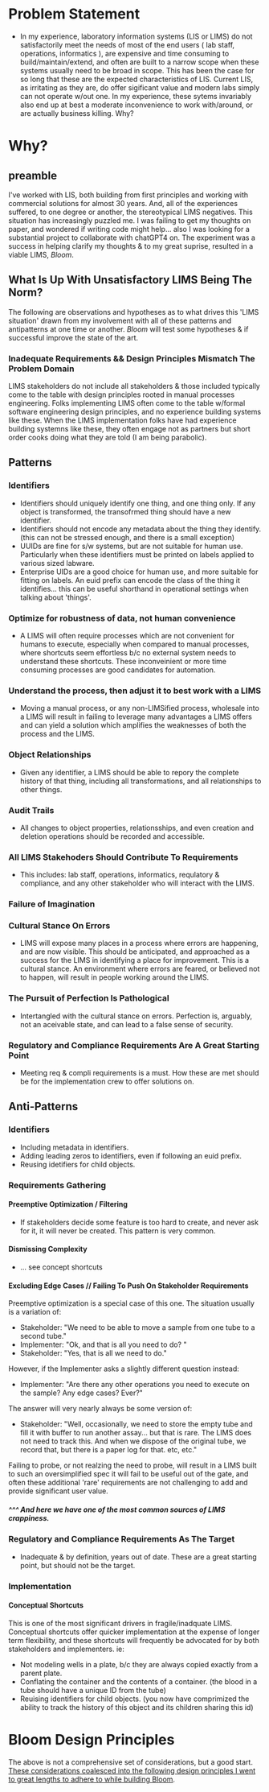 # Problem Statement
* In my experience, laboratory information systems (LIS or LIMS) do not satisfactorily meet the needs of most of the end users ( lab staff, operations, informatics ), are expensive and time consuming to build/maintain/extend, and often are built to a narrow scope when these systems usually need to be broad in scope. This has been the case for so long that these are the expected characteristics of LIS. Current LIS, as irritating as they are, do offer sigificant value and modern labs simply can not operate w/out one. In my experience, these sytems invariably also end up at best a moderate inconvenience to work with/around, or are actually business killing. Why?

# Why?
## preamble
I've worked with LIS, both building from first principles and working with commercial solutions for almost 30 years. And, all of the experiences suffered, to one degree or another, the stereotypical LIMS negatives. This situation has increasingly puzzled me. I was failing to get my thoughts on paper, and wondered if writing code might help... also I was looking for a substantial project to collaborate with chatGPT4 on. The experiment was a success in helping clarify my thoughts & to my great suprise, resulted in a viable LIMS, _Bloom_.

## What Is Up With Unsatisfactory LIMS Being The Norm?
The following are observations and hypotheses as to what drives this 'LIMS situation' drawn from my involvement with all of these patterns and antipatterns at one time or another.  _Bloom_ will test some hypotheses & if successful improve the state of the art. 
 

### Inadequate Requirements && Design Principles Mismatch The Problem Domain
LIMS stakeholders do not include all stakeholders & those included typically come to the table with design principles rooted in manual processes engineering. Folks implementing LIMS often come to the table w/formal software engineering design principles, and no experience building systems like these. When the LIMS implementation folks have had experience building systemns like these, they often engage not as partners but short order cooks doing what they are told (I am being parabolic). 




## Patterns
### Identifiers 
* Identifiers should uniquely identify one thing, and one thing only. If any object is transformed, the transofrmed thing should have a new identifier.
* Identifiers should not encode any metadata about the thing they identify. (this can not be stressed enough, and there is a small exception)
* UUIDs are fine for s/w systems, but are not suitable for human use. Particularly when these identifiers must be printed on labels applied to various sized labware.
* Enterprise UIDs are a good choice for human use, and more suitable for fitting on labels. An euid prefix can encode the class of the thing it identifies... this can be useful shorthand in operational settings when talking about 'things'.

### Optimize for robustness of data, not human convenience
* A LIMS will often require processes which are not convenient for humans to execute, especially when compared to manual processes, where shortcuts seem effortless b/c no external system needs to understand these shortcuts. These inconveinient or more time consuming processes are good candidates for automation.

### Understand the process, then adjust it to best work with a LIMS
* Moving a manual process, or any non-LIMSified process, wholesale into a LIMS will result in failing to leverage many advantages a LIMS offers and can yield a solution which amplifies the weaknesses of both the process and the LIMS.

### Object Relationships
* Given any identifier, a LIMS should be able to repory the complete history of that thing, including all transformations, and all relationships to other things. 

### Audit Trails
* All changes to object properties, relationsships, and even creation and deletion operations should be recorded and accessible.
 
### All LIMS Stakehoders Should Contribute To Requirements
* This includes: lab staff, operations, informatics, requlatory & compliance, and any other stakeholder who will interact with the LIMS.
### Failure of Imagination

### Cultural Stance On Errors
* LIMS will expose many places in a process where errors are happening, and are now visible. This should be anticipated, and approached as a success for the LIMS in identifying a place for improvement.  This is a cultural stance. An environment where errors are feared, or believed not to happen, will result in people working around the LIMS.


### The Pursuit of Perfection Is Pathological
* Intertangled with the cultural stance on errors.  Perfection is, arguably, not an aceivable state, and can lead to a false sense of security.
 
### Regulatory and Compliance Requirements Are A Great Starting Point
* Meeting req & compli requirements is a must. How these are met should be for the implementation crew to offer solutions on.

## Anti-Patterns
### Identifiers 
* Including metadata in identifiers.
* Adding leading zeros to identifiers, even if following an euid prefix.
* Reusing idetifiers for child objects. 

### Requirements Gathering

#### Preemptive Optimization / Filtering
* If stakeholders decide some feature is too hard to create, and never ask for it, it will never be created. This pattern is very common.

#### Dismissing Complexity
* ... see concept shortcuts

#### Excluding Edge Cases // Failing To Push On Stakeholder Requirements
Preemptive optimization is a special case of this one. The situation usually is a variation of:
* Stakeholder: "We need to be able to move a sample from one tube to a second tube."
* Implementer: "Ok, and that is all you need to do? "
* Stakeholder: "Yes, that is all we need to do."

However, if the Implementer asks a slightly different question instead:
* Implementer: "Are there any other operations you need to execute on the sample? Any edge cases? Ever?"

The answer will very nearly always be some version of:
* Stakeholder: "Well, occasionally, we need to store the empty tube and fill it with buffer to run another assay... but that is rare. The LIMS does not need to track this. And when we dispose of the original tube, we record that, but there is a paper log for that. etc, etc."

Failing to probe, or not realzing the need to probe, will result in a LIMS built to such an oversimplified spec it will fail to be useful out of the gate, and often these additional 'rare' requirements are not challenging to add and provide significant user value.

##### ^^^ And here we have one of the most common sources of LIMS crappiness.

### Regulatory and Compliance Requirements As The Target
* Inadequate & by definition, years out of date.  These are a great starting point, but should not be the target. 

### Implementation
#### Conceptual Shortcuts
This is one of the most significant drivers in fragile/inadquate LIMS. Conceptual shortcuts offer quicker implementation at the expense of longer term flexibility, and these shortcuts will frequently be advocated for by both stakeholders and implementers.
ie:
* Not modeling wells in a plate, b/c they are always copied exactly from a parent plate.
* Conflating the container and the contents of a container. (the blood in a tube should have a unique ID from the tube)
* Reuising identifiers for child objects. (you now have comprimized the ability to track the history of this object and its children sharing this id)



# Bloom Design Principles
The above is not a comprehensive set of considerations, but a good start.  [These considerations coalesced into the following design principles I went to great lengths to adhere to while building Bloom](./design_principles.md).



